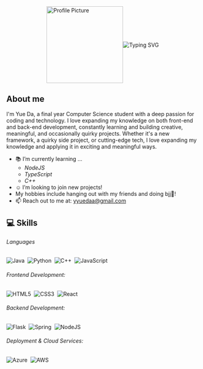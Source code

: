 <div style="display: flex; justify-content: center; align-items: center;">
<img src="https://github.com/user-attachments/assets/80bb5c03-9976-4d29-90aa-a3d92a85e64c" alt="Profile Picture" width=200px/>
<img src="https://readme-typing-svg.herokuapp.com?font=GoogleSans&size=32&pause=1000&color=FFFFFF&width=435&lines=Hello!+I'm+Yue+Da!" alt="Typing SVG" />
</div>

## About me
I'm Yue Da, a final year Computer Science student with a deep passion for coding and technology. I love expanding my knowledge on both front-end and back-end development, constantly learning and building creative, meaningful, and occasionally quirky projects.
Whether it's a new framework, a quirky side project, or cutting-edge tech, I love expanding my knowledge and applying it in exciting and meaningful ways.
- :books: I’m currently learning ...
  - *NodeJS*
  - *TypeScript*
  - *C++*
- :relaxed: I’m looking to join new projects!
- My hobbies include hanging out with my friends and doing bjj🥋!
- 📫 Reach out to me at: <a href="yyuedaa@gmail.com">yyuedaa@gmail.com</a>

## 💻 Skills

###### Languages
![Java](https://img.shields.io/badge/java-%23ED8B00.svg?style=for-the-badge&logo=openjdk&logoColor=white)&nbsp;
![Python](https://img.shields.io/badge/python-3670A0?style=for-the-badge&logo=python&logoColor=ffdd54)&nbsp;
![C++](https://img.shields.io/badge/c++-%2300599C.svg?style=for-the-badge&logo=c%2B%2B&logoColor=white)&nbsp;
![JavaScript](https://img.shields.io/badge/javascript-F7DF1E?style=for-the-badge&logo=javascript&logoColor=black)&nbsp;

###### Frontend Development:
![HTML5](https://img.shields.io/badge/html5-%23E34F26.svg?style=for-the-badge&logo=html5&logoColor=white)&nbsp;
![CSS3](https://img.shields.io/badge/css3-%231572B6.svg?style=for-the-badge&logo=css3&logoColor=white)&nbsp;
![React](https://img.shields.io/badge/react-%2320232a.svg?style=for-the-badge&logo=react&logoColor=%2361DAFB)&nbsp;

###### Backend Development:
![Flask](https://img.shields.io/badge/flask-%23000.svg?style=for-the-badge&logo=flask&logoColor=white)&nbsp;
![Spring](https://img.shields.io/badge/spring-%236DB33F.svg?style=for-the-badge&logo=spring&logoColor=white)&nbsp;
![NodeJS](https://img.shields.io/badge/node.js-6DA55F?style=for-the-badge&logo=node.js&logoColor=white)&nbsp;

###### Deployment & Cloud Services:
![Azure](https://img.shields.io/badge/azure-%230072C6.svg?style=for-the-badge&logo=microsoftazure&logoColor=white)&nbsp;
![AWS](https://img.shields.io/badge/AWS-%23FF9900.svg?style=for-the-badge&logo=amazon-aws&logoColor=white)&nbsp;

<!--
**yyueda/yyueda** is a ✨ _special_ ✨ repository because its `README.md` (this file) appears on your GitHub profile.

Here are some ideas to get you started:

- 🔭 I’m currently working on ...
- 🌱 I’m currently learning ...
- 👯 I’m looking to collaborate on ...
- 🤔 I’m looking for help with ...
- 💬 Ask me about ...
- 📫 How to reach me: ...
- 😄 Pronouns: ...
- ⚡ Fun fact: ...
-->
